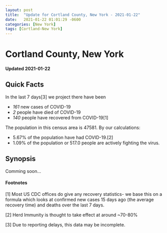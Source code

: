 ```yaml
---
layout: post
title:  "Update for Cortland County, New York - 2021-01-22"
date:   2021-01-22 01:01:29 -0600
categories: [New York]
tags: [Cortland-New York]
---
```


# Cortland County, New York
#### Updated 2021-01-22

## Quick Facts

In the last 7 days[3] we project there have been
- *161* new cases of COVID-19
- *2* people have died of COVID-19
- *140* people have recovered from COVID-19[1]

The population in this census area is 47581. By our calculations:
- 5.67% of the population have had COVID-19.[2]
- 1.09% of the population or 517.0 people are actively fighting the virus.

## Synopsis

Comming soon...


#### Footnotes

[1] Most US CDC offices do give any recovery statistics- we base this on a formula which looks at confirmed new cases
15 days ago (the average recovery time) and deaths over the last 7 days.

[2] Herd Immunity is thought to take effect at around ~70-80%

[3] Due to reporting delays, this data may be incomplete.
 
    